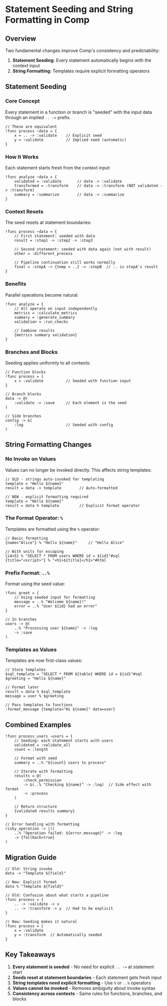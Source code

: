 # Statement Seeding and String Formatting in Comp

## Overview

Two fundamental changes improve Comp's consistency and predictability:
1. **Statement Seeding**: Every statement automatically begins with the context input
2. **String Formatting**: Templates require explicit formatting operators

## Statement Seeding

### Core Concept

Every statement in a function or branch is "seeded" with the input data through an implied `.. ->` prefix.

```comp
// These are equivalent
!func process ~data = {
    x = .. -> :validate    // Explicit seed
    y = :validate          // Implied seed (automatic)
}
```

### How It Works

Each statement starts fresh from the context input:

```comp
!func analyze ~data = {
    validated = :validate       // data -> :validate
    transformed = :transform    // data -> :transform (NOT validated -> :transform)
    summary = :summarize        // data -> :summarize
}
```

### Context Resets

The seed resets at statement boundaries:

```comp
!func process ~data = {
    // First statement: seeded with data
    result = :step1 -> :step2 -> :step3
    
    // Second statement: seeded with data again (not with result)
    other = :different_process
    
    // Pipeline continuation still works normally
    final = :stepA -> {temp = ..} -> :stepB  // .. is stepA's result
}
```

### Benefits

Parallel operations become natural:

```comp
!func analyze = {
    // All operate on input independently
    metrics = :calculate_metrics
    summary = :generate_summary  
    validation = :run_checks
    
    // Combine results
    {metrics summary validation}
}
```

### Branches and Blocks

Seeding applies uniformly to all contexts:

```comp
// Function blocks
!func process = {
    x = :validate          // Seeded with function input
}

// Branch blocks  
data -> @(
    :validate -> :save     // Each element is the seed
)

// Side branches
config -> &(
    :log                   // Seeded with config
)
```

## String Formatting Changes

### No Invoke on Values

Values can no longer be invoked directly. This affects string templates:

```comp
// OLD - strings auto-invoked for templating
template = "Hello ${name}"
result = data -> template        // Auto-formatted

// NEW - explicit formatting required
template = "Hello ${name}"  
result = data % template         // Explicit format operator
```

### The Format Operator: `%`

Templates are formatted using the `%` operator:

```comp
// Basic formatting
{name="Alice"} % "Hello ${name}"     // "Hello Alice"

// With units for escaping
{id=5} % "SELECT * FROM users WHERE id = ${id}"#sql
{title="<script>"} % "<h1>${title}</h1>"#html
```

### Prefix Format: `..%`

Format using the seed value:

```comp
!func greet = {
    // Using seeded input for formatting
    message = ..% "Welcome ${name}!"
    error = ..% "User ${id} had an error"
}

// In branches
users -> @(
    ..% "Processing user ${name}" -> :log
    -> :save
)
```

### Templates as Values

Templates are now first-class values:

```comp
// Store templates
$sql_template = "SELECT * FROM ${table} WHERE id = ${id}"#sql
$greeting = "Hello ${name}"

// Format later
result = data % $sql_template
message = user % $greeting

// Pass templates to functions
:format_message {template="Hi ${name}" data=user}
```

## Combined Examples

```comp
!func process_users ~users = {
    // Seeding: each statement starts with users
    validated = :validate_all
    count = :length
    
    // Format with seed
    summary = ..% "${count} users to process"
    
    // Iterate with formatting
    results = @(
        :check_permission
        -> &(..% "Checking ${name}" -> :log)  // Side effect with format
        -> :process
    )
    
    // Return structure
    {validated results summary}
}

// Error handling with formatting
risky_operation -> ||(
    ..% "Operation failed: ${error.message}" -> :log
    -> {fallback=true}
)
```

## Migration Guide

```comp
// Old: String invoke
data -> "Template ${field}"

// New: Explicit format
data % "Template ${field}"

// Old: Confusion about what starts a pipeline
!func process = {
    .. -> :validate -> x
    .. -> :transform -> y  // Had to be explicit
}

// New: Seeding makes it natural
!func process = {
    x = :validate
    y = :transform  // Automatically seeded
}
```

## Key Takeaways

1. **Every statement is seeded** - No need for explicit `.. ->` at statement start
2. **Seeds reset at statement boundaries** - Each statement gets fresh input
3. **String templates need explicit formatting** - Use `%` or `..%` operators
4. **Values cannot be invoked** - Removes ambiguity about invoke syntax
5. **Consistency across contexts** - Same rules for functions, branches, and blocks